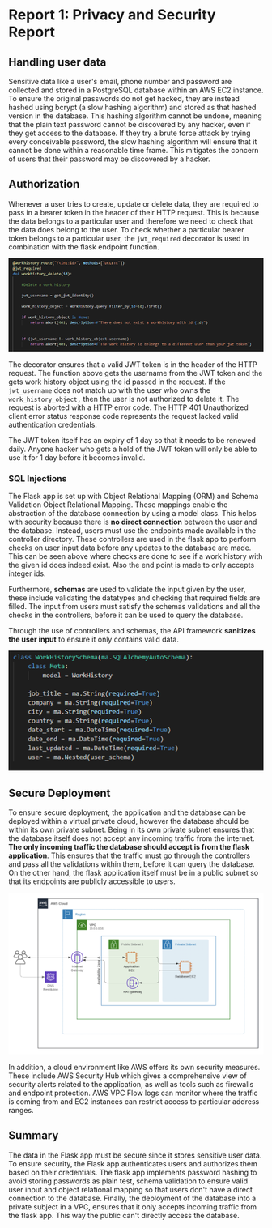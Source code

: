 # Report 1: Privacy and Security Report

## Handling user data

Sensitive data like a user's email, phone number and password are collected and stored in a PostgreSQL database within an AWS EC2 instance. To ensure the original passwords do not get hacked, they are instead hashed using bcrypt (a slow hashing algorithm) and stored as that hashed version in the database. This hashing algorithm cannot be undone, meaning that the plain text password cannot be discovered by any hacker, even if they get access to the database. If they try a brute force attack by trying every conceivable password, the slow hashing algorithm will ensure that it cannot be done within a reasonable time frame. This mitigates the concern of users that their password may be discovered by a hacker.

## Authorization

Whenever a user tries to create, update or delete data, they are required to pass in a bearer token in the header of their HTTP request. This is because the data belongs to a particular user and therefore we need to check that the data does belong to the user. To check whether a particular bearer token belongs to a particular user, the `jwt_required` decorator is used in combination with the flask endpoint function.



![workhistory_security](workhistory_security.PNG)



The decorator ensures that a valid JWT token is in the header of the HTTP request. The function above gets the username from the JWT token and the gets work history object using the id passed in the request. If the `jwt_username` does not match up with the user who owns the `work_history_object,` then the user is not authorized to delete it. The request is aborted with a HTTP error code. The HTTP 401 Unauthorized client error status response code represents the request lacked valid authentication credentials.

The JWT token itself has an expiry of 1 day so that it needs to be renewed daily. Anyone hacker who gets a hold of the JWT token will only be able to use it for 1 day before it becomes invalid. 



### SQL Injections

The Flask app is set up with Object Relational Mapping (ORM) and Schema Validation Object Relational Mapping. These mappings enable the abstraction of the database connection by using a model class. This helps with security because there is **no direct connection** between the user and the database. Instead, users must use the endpoints made available in the controller directory. These controllers are used in the flask app to perform checks on user input data before any updates to the database are made. This can be seen above where checks are done to see if a work history with the given id does indeed exist.  Also the end point is made to only accepts integer ids. 

Furthermore, **schemas** are used to validate the input given by the user, these include validating the datatypes and checking that required fields are filled. The input from users must satisfy the schemas validations and all the checks in the controllers, before it can be used to query the database.  

Through the use of controllers and schemas, the API framework **sanitizes the user input** to ensure it only contains valid data.



![workhistory_schema](workhistory_schema.PNG)



## Secure Deployment

To ensure secure deployment, the application and the database can be deployed within a virtual private cloud, however the database should be within its own private subnet. Being in its own private subnet ensures that the database itself does not accept any incoming traffic from the internet. **The only incoming traffic the database should accept is from the flask application**. This ensures that the traffic must go through the controllers and pass all the validations within them, before it can query the database. On the other hand, the flask application itself must be in a public subnet so that its endpoints are publicly accessible to users.  

![vpc_secure](vpc_secure.png)



In addition, a cloud environment like AWS offers its own security measures. These include AWS Security Hub which gives a comprehensive view of security alerts related to the application, as well as tools such as firewalls and endpoint protection. AWS VPC Flow logs can monitor where the traffic is coming from and EC2 instances can restrict access to particular address ranges.



## Summary

The data in the Flask app must be secure since it stores sensitive user data. To ensure security, the Flask app authenticates users and authorizes them based on their credentials. The flask app implements password hashing to avoid storing passwords as plain test, schema validation to ensure valid user input and object relational mapping so that users don't have a direct connection to the database. Finally, the deployment of the database into a private subject in a VPC, ensures that it only accepts incoming traffic from the flask app. This way the public can't directly access the database.
